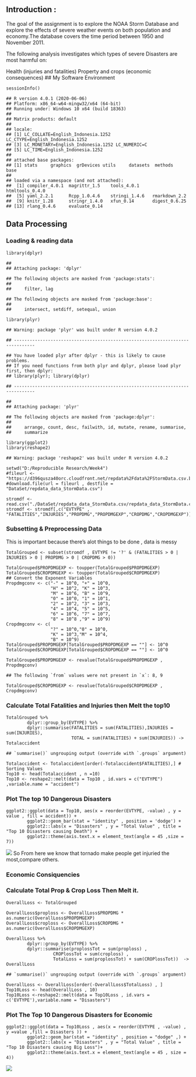Introduction :
--------------

The goal of the assignment is to explore the NOAA Storm Database and
explore the effects of severe weather events on both population and
economy.The database covers the time period between 1950 and November
2011.

The following analysis investigates which types of severe Disasters are
most harmful on:

Health (injuries and fatalities) Property and crops (economic
consequences) \#\# My Software Environment

    sessionInfo()

    ## R version 4.0.1 (2020-06-06)
    ## Platform: x86_64-w64-mingw32/x64 (64-bit)
    ## Running under: Windows 10 x64 (build 18363)
    ## 
    ## Matrix products: default
    ## 
    ## locale:
    ## [1] LC_COLLATE=English_Indonesia.1252  LC_CTYPE=English_Indonesia.1252   
    ## [3] LC_MONETARY=English_Indonesia.1252 LC_NUMERIC=C                      
    ## [5] LC_TIME=English_Indonesia.1252    
    ## 
    ## attached base packages:
    ## [1] stats     graphics  grDevices utils     datasets  methods   base     
    ## 
    ## loaded via a namespace (and not attached):
    ##  [1] compiler_4.0.1  magrittr_1.5    tools_4.0.1     htmltools_0.4.0
    ##  [5] yaml_2.2.1      Rcpp_1.0.4.6    stringi_1.4.6   rmarkdown_2.2  
    ##  [9] knitr_1.28      stringr_1.4.0   xfun_0.14       digest_0.6.25  
    ## [13] rlang_0.4.6     evaluate_0.14

Data Processing
---------------

### Loading & reading data

    library(dplyr)

    ## 
    ## Attaching package: 'dplyr'

    ## The following objects are masked from 'package:stats':
    ## 
    ##     filter, lag

    ## The following objects are masked from 'package:base':
    ## 
    ##     intersect, setdiff, setequal, union

    library(plyr)

    ## Warning: package 'plyr' was built under R version 4.0.2

    ## ------------------------------------------------------------------------------

    ## You have loaded plyr after dplyr - this is likely to cause problems.
    ## If you need functions from both plyr and dplyr, please load plyr first, then dplyr:
    ## library(plyr); library(dplyr)

    ## ------------------------------------------------------------------------------

    ## 
    ## Attaching package: 'plyr'

    ## The following objects are masked from 'package:dplyr':
    ## 
    ##     arrange, count, desc, failwith, id, mutate, rename, summarise,
    ##     summarize

    library(ggplot2) 
    library(reshape2) 

    ## Warning: package 'reshape2' was built under R version 4.0.2

    setwd("D:/Reproducible Research/Week4")
    #fileurl <- "https://d396qusza40orc.cloudfront.net/repdata%2Fdata%2FStormData.csv.bz2"
    #download.file(url = fileurl , destfile = "DataSet/repdata_data_StormData.csv")

    stromdf <- read.csv("./DataSet/repdata_data_StormData.csv/repdata_data_StormData.csv")
    stromdf <- stromdf[,c("EVTYPE" , "FATALITIES","INJURIES","PROPDMG","PROPDMGEXP","CROPDMG","CROPDMGEXP")]

### Subsetting & Preprocessing Data

This is important because there’s alot things to be done , data is messy

    TotalGrouped <- subset(stromdf , EVTYPE != '?' & (FATALITIES > 0 | INJURIES > 0 | PROPDMG > 0 | CROPDMG > 0))

    TotalGrouped$PROPDMGEXP <- toupper(TotalGrouped$PROPDMGEXP)
    TotalGrouped$CROPDMGEXP <- toupper(TotalGrouped$CROPDMGEXP)
    ## Convert the Exponent Variables
    Propdmgconv <- c("-" = 10^0, "+" = 10^0,
                     "H" = 10^2, "K" = 10^3,
                     "M" = 10^6, "B" = 10^9,
                     "0" = 10^0, "1" = 10^1,
                     "2" = 10^2, "3" = 10^3,
                     "4" = 10^4, "5" = 10^5,
                     "6" = 10^6, "7" = 10^7,
                     "8" = 10^8 ,"9" = 10^9)
    Cropdmgconv <- c( 
                     "?" = 10^0,"0" = 10^0,
                     "K" = 10^3,"M" = 10^4,
                     "B" = 10^9) 
    TotalGrouped$PROPDMGEXP[TotalGrouped$PROPDMGEXP == ""] <- 10^0
    TotalGrouped$CROPDMGEXP[TotalGrouped$CROPDMGEXP == ""] <- 10^0

    TotalGrouped$PROPDMGEXP <- revalue(TotalGrouped$PROPDMGEXP , Propdmgconv)

    ## The following `from` values were not present in `x`: 8, 9

    TotalGrouped$CROPDMGEXP <- revalue(TotalGrouped$CROPDMGEXP , Cropdmgconv)

### Calculate Total Fatalities and Injuries then Melt the top10

    TotalGrouped %>% 
            dplyr::group_by(EVTYPE) %>%
            dplyr::summarise(FATALITIES = sum(FATALITIES),INJURIES = sum(INJURIES),
                             TOTAL = sum(FATALITIES) + sum(INJURIES)) -> Totalaccident

    ## `summarise()` ungrouping output (override with `.groups` argument)

    Totalaccident <- Totalaccident[order(-Totalaccident$FATALITIES),] # Sorting Values
    Top10 <- head(Totalaccident , n =10)
    Top10 <- reshape2::melt(data = Top10 , id.vars = c("EVTYPE") ,variable.name = "accident")

### Plot The top 10 Dangerous Disasters

    ggplot2::ggplot(data = Top10, aes(x = reorder(EVTYPE, -value) , y = value , fill = accident)) +
            ggplot2::geom_bar(stat = "identity" , position = 'dodge') +
            ggplot2::labs(x = "Disasters" , y = "Total Value" , title = "Top 10 Disasters causing Death") +
            ggplot2::theme(axis.text.x = element_text(angle = 45 ,size = 7)) 

![](FinalScript_files/figure-markdown_strict/unnamed-chunk-5-1.png) So
From here we know that tornado make people get injuried the most,compare
others.

### Economic Consiquencies

### Calculate Total Prop & Crop Loss Then Melt it.

    OverallLoss <- TotalGrouped

    OverallLoss$proploss <- OverallLoss$PROPDMG * as.numeric(OverallLoss$PROPDMGEXP)
    OverallLoss$croploss <- OverallLoss$CROPDMG * as.numeric(OverallLoss$CROPDMGEXP)

    OverallLoss %>% 
            dplyr::group_by(EVTYPE) %>%
            dplyr::summarise(proplossTot = sum(proploss) ,
                      CROPlossTot = sum(croploss) , 
                      TotalLoss = sum(proplossTot) + sum(CROPlossTot))  -> OverallLoss

    ## `summarise()` ungrouping output (override with `.groups` argument)

    OverallLoss <- OverallLoss[order(-OverallLoss$TotalLoss) , ] 
    Top10Loss <- head(OverallLoss , 10)
    Top10Loss <-reshape2::melt(data = Top10Loss , id.vars = c('EVTYPE'),variable.name = "Disasters")

### Plot The Top 10 Dangerous Disasters for Economic

    ggplot2::ggplot(data = Top10Loss , aes(x = reorder(EVTYPE , -value) , y =value ,fill = Disasters )) +
            ggplot2::geom_bar(stat = "identity" , position = "dodge" ,) + 
            ggplot2::labs(x = "Disasters" , y = "Total Value" , title = "Top 10 Disasters causing Big Loss")+
            ggplot2::theme(axis.text.x = element_text(angle = 45 , size = 4))

![](FinalScript_files/figure-markdown_strict/unnamed-chunk-7-1.png)
